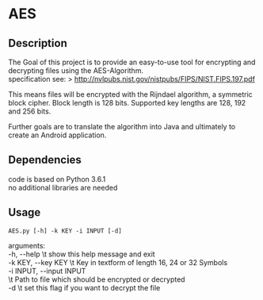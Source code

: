# AES  

## Description  

The Goal of this project is to provide an easy-to-use tool for encrypting and decrypting files using the AES-Algorithm.  
specification see: > http://nvlpubs.nist.gov/nistpubs/FIPS/NIST.FIPS.197.pdf  

This means files will be encrypted with the Rijndael algorithm, a symmetric block cipher. Block length is 128 bits. Supported key lengths are 128, 192 and 256 bits.  

Further goals are to translate the algorithm into Java and ultimately to create an Android application.  

## Dependencies  

code is based on Python 3.6.1  
no additional libraries are needed  

## Usage  
    AES.py [-h] -k KEY -i INPUT [-d]  

arguments:  
    -h, --help            \t show this help message and exit  
    -k KEY, --key KEY     \t Key in textform of length 16, 24 or 32 Symbols  
    -i INPUT, --input INPUT  
                        \t Path to file which should be encrypted or decrypted  
    -d                    \t set this flag if you want to decrypt the file  
